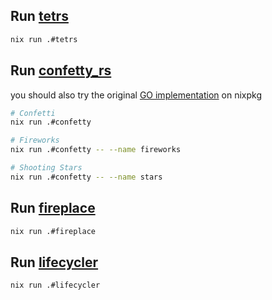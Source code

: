 ## Run [tetrs](https://github.com/Strophox/tetrs)
```bash
nix run .#tetrs
```

## Run [confetty_rs](https://github.com/Handfish/confetty_rs)
you should also try the original [GO implementation](https://search.nixos.org/packages?channel=unstable&show=confetty&from=0&size=50&sort=relevance&type=packages&query=confetty) on nixpkg
```bash
# Confetti
nix run .#confetty

# Fireworks
nix run .#confetty -- --name fireworks

# Shooting Stars
nix run .#confetty -- --name stars
```

## Run [fireplace](https://github.com/Wyatt915/fireplace)
```bash
nix run .#fireplace
```

## Run [lifecycler](https://github.com/cxreiff/lifecycler)
```bash
nix run .#lifecycler
```
